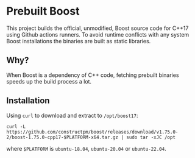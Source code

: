 # Prebuilt Boost

This project builds the official, unmodified, Boost source code for C++17 using Github actions runners.
To avoid runtime conflicts with any system Boost installations the binaries are built as static libraries.

## Why?

When Boost is a dependency of C++ code, fetching prebuilt binaries speeds up the build process a lot.

## Installation

Using `curl` to download and extract to `/opt/boost17`:

    curl -L https://github.com/constructpm/boost/releases/download/v1.75.0-2/boost-1.75.0-cpp17-$PLATFORM-x64.tar.gz | sudo tar -xJC /opt
    
where `$PLATFORM` is `ubuntu-18.04`, `ubuntu-20.04` or `ubuntu-22.04`.
